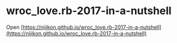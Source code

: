 # wroc_love.rb-2017-in-a-nutshell

Open [https://nijikon.github.io/wroc_love.rb-2017-in-a-nutshell](https://nijikon.github.io/wroc_love.rb-2017-in-a-nutshell)

